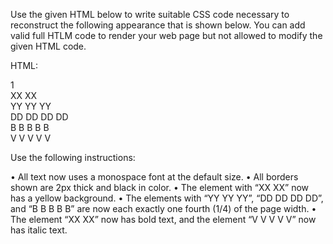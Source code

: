 Use the given HTML below to write suitable CSS code necessary to reconstruct the following
appearance that is shown below. You can add valid full HTLM code to render your web page
but not allowed to modify the given HTML code.

HTML:

<div>
<span>1</span>
<div id="div">XX XX</div>
</div>
<span class="div">YY YY YY</span>
<div>
<div class="div">DD DD DD DD</div>
<div id="span">B B B B B</div>
<div class="span">V V V V V</div>
</div>


Use the following instructions:

• All text now uses a monospace font at the default size.
• All borders shown are 2px thick and black in color.
• The element with “XX XX” now has a yellow background.
• The elements with “YY YY YY”, “DD DD DD DD”, and “B B B B B” are now each exactly
one fourth (1/4) of the page width.
• The element “XX XX” now has bold text, and the element “V V V V V” now has italic
text.
